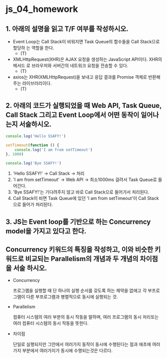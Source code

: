 # js_04_homework





## 1. 아래의 설명을 읽고 T/F 여부를 작성하시오.

- Event Loop는 Call Stack이 비워지면 Task Queue의 함수들을 Call Stack으로 할당하 는 역할을 한다. 
  - (T)
- XMLHttpRequest(XHR)은 AJAX 요청을 생성하는 JavaScript API이다. XHR의 메서드 로 브라우저와 서버간의 네트워크 요청을 전송할 수 있다. 
  - (T)
- axios는 XHR(XMLHttpRequest)을 보내고 응답 결과를 Promise 객체로 반환해주는 라이브러리이다.
  - (T)



## 2. 아래의 코드가 실행되었을 때 Web API, Task Queue, Call Stack 그리고 Event Loop에서 어떤 동작이 일어나는지 서술하시오.

```javascript
console.log('Hello SSAFY!')

setTimeout(function () {
    console.log('I am from setTimeout')
}, 1000)

console.log('Bye SSAFY!')
```

1. 'Hello SSAFY!' -> Call Stack -> 처리
2. 'I am from setTimeout' -> Web API -> 최소1000ms 걸려서 Task Queue로 들어간다.
3. 'Bye SSAFY!'는 기다려주지 않고 바로 Call Stack으로 들어가서 처리된다.
4. Call Stack이 비면 Task Queue에 있던 'I am from setTimeout'이 Call Stack으로 들어가 처리된다.



## 3.  JS는 Event loop를 기반으로 하는 Concurrency model을 가지고 있다고 한다.  

## Concurrency 키워드의 특징을 작성하고, 이와 비슷한 키워드로 비교되는 Parallelism의 개념과 두 개념의 차이점을 서술 하시오.

- Concurrency

  프로그램을 실행할 때 단 하나의 실행 순서를 갖도록 하는 제약을 없애고 각 부프로그램이 다른 부프로그램과 병렬적으로 동시에 실행되는 것.

- Parallelism

  컴퓨터 시스템의 여러 부분의 동시 작동을 말하며, 여러 프로그램의 동시 처리또는 여러 컴퓨터 시스템의 동시 작동을 뜻한다.

- 차이점

  단일로 실행되지만 그안에서 여러가지 동작이 동시에 수행된다는 점과 애초에 여러가지 부분에서 여러가지가 동시에 수행되는것은 다르다.